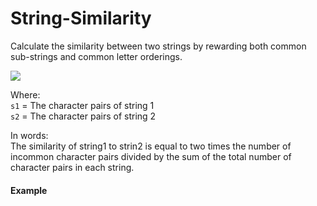 String-Similarity
=================

Calculate the similarity between two strings by rewarding both common sub-strings and common letter orderings.

<img src="https://d3fuw6vo22gqor.cloudfront.net/images/string_sim.gif" />

Where:
<br>
`s1` = The character pairs of string 1
<br>
`s2` = The character pairs of string 2

In words: 
<br>
The similarity of string1 to strin2 is equal to two times the number of incommon character pairs divided by the sum of the total number of character pairs in each string.

<h4>Example</h4>
